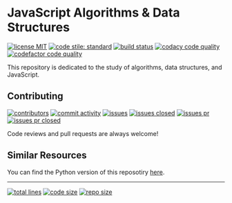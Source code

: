 # JavaScript Algorithms & Data Structures

[![license MIT][1]][2] [![code stile: standard][3]][4] [![build status][9]][10]
[![codacy code quality][5]][6] [![codefactor code quality][7]][8]

This repository is dedicated to the study of algorithms, data structures, and JavaScript.

## Contributing

[![contributors][25]][26] [![commit activity][27]][28] [![issues][29]][30]
[![issues closed][31]][32] [![issues pr][33]][34] [![issues pr closed][35]][36]

Code reviews and pull requests are always welcome!

## Similar Resources

You can find the Python version of this reposotiry [here][101].

---

[![total lines][51]][52] [![code size][53]][54] [![repo size][55]][56]

[1]: https://img.shields.io/github/license/jcpedroza/algorithms-and-data-structures-js
[2]: https://en.wikipedia.org/wiki/MIT_License
[3]: https://img.shields.io/badge/code_style-standard-brightgreen.svg
[4]: https://standardjs.com
[5]: https://app.codacy.com/project/badge/Grade/bfbdad3f96c94ce793e9453745d95fd7
[6]: https://www.codacy.com/gh/JCPedroza/algorithms-and-data-structures-js/dashboard?utm_source=github.com&amp;utm_medium=referral&amp;utm_content=JCPedroza/algorithms-and-data-structures-js&amp;utm_campaign=Badge_Grade
[7]: https://www.codefactor.io/repository/github/jcpedroza/algorithms-and-data-structures-js/badge
[8]: https://www.codefactor.io/repository/github/jcpedroza/algorithms-and-data-structures-js
[9]: https://img.shields.io/endpoint.svg?url=https%3A%2F%2Factions-badge.atrox.dev%2Fjcpedroza%2Falgorithms-and-data-structures-js%2Fbadge%3Fref%3Dmain&style=flat
[10]: https://actions-badge.atrox.dev/jcpedroza/algorithms-and-data-structures-js/goto?ref=main

[25]: https://img.shields.io/github/contributors/JCPedroza/algorithms-and-data-structures-js
[26]: https://img.shields.io/github/contributors/JCPedroza/algorithms-and-data-structures-js
[27]: https://img.shields.io/github/commit-activity/m/JCPedroza/algorithms-and-data-structures-js
[28]: https://img.shields.io/github/commit-activity/m/JCPedroza/algorithms-and-data-structures-js
[29]: https://img.shields.io/github/issues-raw/JCPedroza/algorithms-and-data-structures-js
[30]: https://img.shields.io/github/issues-raw/JCPedroza/algorithms-and-data-structures-js
[31]: https://img.shields.io/github/issues-closed-raw/JCPedroza/algorithms-and-data-structures-js
[32]: https://img.shields.io/github/issues-closed-raw/JCPedroza/algorithms-and-data-structures-js
[33]: https://img.shields.io/github/issues-pr-raw/JCPedroza/algorithms-and-data-structures-js
[34]: https://img.shields.io/github/issues-pr-raw/JCPedroza/algorithms-and-data-structures-js
[35]: https://img.shields.io/github/issues-pr-closed-raw/JCPedroza/algorithms-and-data-structures-js
[36]: https://img.shields.io/github/issues-pr-closed-raw/JCPedroza/algorithms-and-data-structures-js

[51]: https://img.shields.io/tokei/lines/github/jcpedroza/algorithms-and-data-structures-js
[52]: https://img.shields.io/tokei/lines/github/jcpedroza/algorithms-and-data-structures-js
[53]: https://img.shields.io/github/languages/code-size/jcpedroza/algorithms-and-data-structures-js
[54]: https://img.shields.io/github/languages/code-size/jcpedroza/algorithms-and-data-structures-js
[55]: https://img.shields.io/github/repo-size/jcpedroza/algorithms-and-data-structures-js
[56]: https://img.shields.io/github/repo-size/jcpedroza/algorithms-and-data-structures-js

[101]: https://github.com/JCPedroza/algorithms-and-data-structures-py
